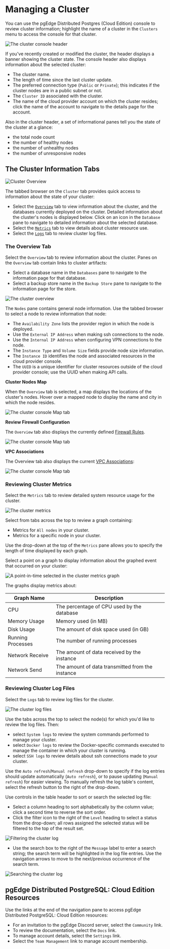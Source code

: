 # Managing a Cluster

You can use the pgEdge Distributed Postgres (Cloud Edition) console to review cluster information; highlight the name of a cluster in the `Clusters` menu to access the console for that cluster.

![The cluster console header](../images/cluster_console_header.png)

If you've recently created or modified the cluster, the header displays a banner showing the cluster state.  The console header also displays information about the selected cluster:

* The cluster name.
* The length of time since the last cluster update.
* The preferred connection type (`Public` or `Private`); this indicates if the cluster nodes are in a public subnet or not.
* The `Cluster ID` associated with the cluster.
* The name of the cloud provider account on which the cluster resides; click the name of the account to navigate to the details page for the account.

Also in the cluster header, a set of informational panes tell you the state of the cluster at a glance:

* the total node count
* the number of healthy nodes
* the number of unhealthy nodes
* the number of unresponsive nodes


## The Cluster Information Tabs

![Cluster Overview](../images/cluster_overview.png)

The tabbed browser on the `Cluster` tab provides quick access to information about the state of your cluster:

* Select the [`Overview`](#accessing-cluster-details) tab to view information about the cluster, and the databases currently deployed on the cluster. Detailed information about the cluster's nodes is displayed below. Click on an icon in the `Database` pane to navigate to detailed information about the selected database.
* Select the [`Metrics`](#reviewing-cluster-metrics) tab to view details about cluster resource use.
* Select the [`Logs`](#reviewing-cluster-log-files) tab to review cluster log files.

### The Overview Tab

Select the `Overview` tab to review information about the cluster. Panes on the `Overview` tab contain links to cluster artifacts:

  * Select a database name in the `Databases` pane to navigate to the information page for that database.
  * Select a backup store name in the `Backup Store` pane to navigate to the information page for the store.

![The cluster overview](../images/cluster_overview_details.png)

The `Nodes` pane contains general node information. Use the tabbed browser to select a node to review information that node:

* The `Availability Zone` lists the provider region in which the node is deployed.
* Use the `External IP Address` when making ssh connections to the node.
* Use the `Internal IP Address` when configuring VPN connections to the node.
* The `Instance Type` and `Volume Size` fields provide node size information.
* The `Instance ID` identifies the node and associated resources in the cloud provider console.
* The `UUID` is a unique identifier for cluster resources outside of the cloud provider console; use the UUID when making API calls.

**Cluster Nodes Map**

When the `Overview` tab is selected, a map displays the locations of the cluster's nodes. Hover over a mapped node to display the name and city in which the node resides.

![The cluster console Map tab](../images/cluster_map_tab.png)

**Review Firewall Configuration**

The `Overview` tab also displays the currently defined [Firewall Rules](firewall.md).

![The cluster console Map tab](../images/overview_firewall_rule.png)

**VPC Associations**

The Overview tab also displays the current [VPC Associations](vpc_assoc.md):

![The cluster console Map tab](../images/overview_vpc_assoc.png)


### Reviewing Cluster Metrics

Select the `Metrics` tab to review detailed system resource usage for the cluster.

![The cluster metrics](../images/cluster_metrics_details.png)

Select from tabs across the top to review a graph containing:

* Metrics for `All nodes` in your cluster.
* Metrics for a specific node in your cluster.

Use the drop-down at the top of the `Metrics` pane allows you to specify the length of time displayed by each graph.

Select a point on a graph to display information about the graphed event that occurred on your cluster:

![A point-in-time selected in the cluster metrics graph](../images/cluster_metrics_PIT.png)

The graphs display metrics about:

| Graph Name | Description |
|------------|-------------|
| CPU | The percentage of CPU used by the database |
| Memory Usage | Memory used (in MB) |
| Disk Usage | The amount of disk space used (in GB) |
| Running Processes | The number of running processes |
| Network Receive | The amount of data received by the instance | 
| Network Send | The amount of data transmitted from the instance |

### Reviewing Cluster Log Files

Select the `Logs` tab to review log files for the cluster.

![The cluster log files](../images/cluster_log_details.png)

Use the tabs across the top to select the node(s) for which you'd like to review the log files. Then:

* select `System logs` to review the system commands performed to manage your cluster.
* select `Docker logs` to review the Docker-specific commands executed to manage the container in which your cluster is running.
* select `SSH logs` to review details about ssh connections made to your cluster.

Use the `Auto refresh`/`Manual refresh` drop-down to specify if the log entries should update automatically (`Auto refresh`), or to pause updating (`Manual refresh`) for easier viewing.  To manually refresh the log table's content, select the refresh button to the right of the drop-down.

Use controls in the table header to sort or search the selected log file:

* Select a column heading to sort alphabetically by the column value; click a second time to reverse the sort order.
* Click the filter icon to the right of the `Level` heading to select a status from the drop-down; all rows assigned the selected status will be filtered to the top of the result set.

![Filtering the cluster log](../images/cluster_log_filter.png)

* Use the search box to the right of the `Message` label to enter a search string; the search term will be highlighted in the log file entries.  Use the navigation arrows to move to the next/previous occurrence of the search term.

![Searching the cluster log](../images/cluster_log_message.png)

## pgEdge Distributed PostgreSQL: Cloud Edition Resources

Use the links at the end of the navigation pane to access pgEdge Distributed PostgreSQL: Cloud Edition resources:

* For an invitation to the pgEdge Discord server, select the `Community` link.
* To review the documentation, select the `Docs` link.
* To manage account details, select the `Settings` link.
* Select the `Team Management` link to manage account membership.
